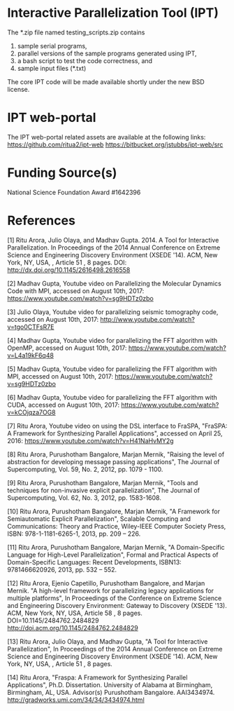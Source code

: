 # Interactive Parallelization Tool (IPT)


The *.zip file named testing_scripts.zip contains 
1) sample serial programs, 
2) parallel versions of the sample programs generated using IPT, 
3) a bash script to test the code correctness, and 
4) sample input files (*.txt)

The core IPT code will be made available shortly under the new BSD license.

# IPT web-portal 
The IPT web-portal related assets are available at the following links:
https://github.com/ritua2/ipt-web 
https://bitbucket.org/jstubbs/ipt-web/src

# Funding Source(s)
National Science Foundation Award #1642396



# References

[1] Ritu Arora, Julio Olaya, and Madhav Gupta. 2014. A Tool for Interactive Parallelization. In Proceedings of the 2014 Annual Conference on Extreme Science and Engineering Discovery Environment (XSEDE '14). ACM, New York, NY, USA, , Article 51 , 8 pages. DOI: http://dx.doi.org/10.1145/2616498.2616558

[2] Madhav Gupta, Youtube video on Parallelizing the Molecular Dynamics Code with MPI, accessed on August 10th, 2017: https://www.youtube.com/watch?v=sg9HDTz0zbo

[3] Julio Olaya, Youtube video for parallelizing seismic tomography code, accessed on August 10th, 2017: http://www.youtube.com/watch?v=tgo0CTFsR7E

[4] Madhav Gupta, Youtube video for parallelizing the FFT algorithm with OpenMP, accessed on August 10th, 2017: https://www.youtube.com/watch?v=L4a19kF6q48

[5] Madhav Gupta, Youtube video for parallelizing the FFT algorithm with MPI, accessed on August 10th, 2017: https://www.youtube.com/watch?v=sg9HDTz0zbo

[6] Madhav Gupta, Youtube video for parallelizing the FFT algorithm with CUDA, accessed on August 10th, 2017: https://www.youtube.com/watch?v=kCOjqza7OG8

[7] Ritu Arora, Youtube video on using the DSL interface to FraSPA, "FraSPA: A Framework for Synthesizing Parallel Applications", accessed on April 25, 2016: https://www.youtube.com/watch?v=H41NaHvMY2g

[8] Ritu Arora, Purushotham Bangalore, Marjan Mernik, "Raising the level of abstraction for developing message passing applications", The Journal of Supercomputing, Vol. 59, No. 2, 2012, pp. 1079 - 1100.

[9] Ritu Arora, Purushotham Bangalore, Marjan Mernik, "Tools and techniques for non-invasive explicit parallelization", The Journal of Supercomputing, Vol. 62, No. 3, 2012, pp. 1583-1608.

[10] Ritu Arora, Purushotham Bangalore, Marjan Mernik, "A Framework for Semiautomatic Explicit Parallelization", Scalable Computing and Communications: Theory and Practice, Wiley-IEEE Computer Society Press, ISBN: 978-1-1181-6265-1, 2013, pp. 209 – 226.

[11] Ritu Arora, Purushotham Bangalore, Marjan Mernik, "A Domain-Specific Language for High-Level Parallelization", Formal and Practical Aspects of Domain-Specific Languages: Recent Developments, ISBN13: 9781466620926, 2013, pp. 532 – 552.

[12] Ritu Arora, Ejenio Capetillo, Purushotham Bangalore, and Marjan Mernik. "A high-level framework for parallelizing legacy applications for multiple platforms", In Proceedings of the Conference on Extreme Science and Engineering Discovery Environment: Gateway to Discovery (XSEDE '13). ACM, New York, NY, USA, Article 58 , 8 pages. DOI=10.1145/2484762.2484829 http://doi.acm.org/10.1145/2484762.2484829

[13] Ritu Arora, Julio Olaya, and Madhav Gupta, "A Tool for Interactive Parallelization", In Proceedings of the 2014 Annual Conference on Extreme Science and Engineering Discovery Environment (XSEDE '14). ACM, New York, NY, USA, , Article 51 , 8 pages.

[14] Ritu Arora, "Fraspa: A Framework for Synthesizing Parallel Applications", Ph.D. Dissertation. University of Alabama at Birmingham, Birmingham, AL, USA. Advisor(s) Purushotham Bangalore. AAI3434974. http://gradworks.umi.com/34/34/3434974.html

